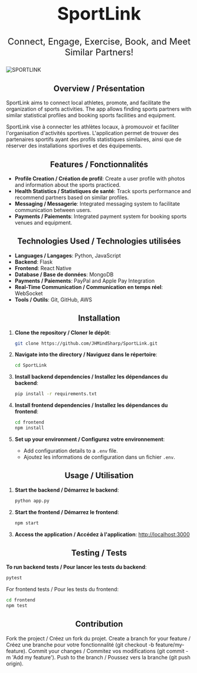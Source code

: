 <div align="center">
    <h1 style="font-size: 48px;">SportLink</h1>
    <p style="font-size: 24px;">Connect, Engage, Exercise, Book, and Meet Similar Partners!</p>
</div>

![SPORTLINK](https://image.noelshack.com/fichiers/2024/18/4/1714639100-sportlink.jpg)

<div align="center">
    <h2>Overview / Présentation</h2>
</div>

SportLink aims to connect local athletes, promote, and facilitate the organization of sports activities. The app allows finding sports partners with similar statistical profiles and booking sports facilities and equipment.

SportLink vise à connecter les athlètes locaux, à promouvoir et faciliter l'organisation d'activités sportives. L'application permet de trouver des partenaires sportifs ayant des profils statistiques similaires, ainsi que de réserver des installations sportives et des équipements.

<div align="center">
    <h2>Features / Fonctionnalités</h2>
</div>

- **Profile Creation / Création de profil**: Create a user profile with photos and information about the sports practiced.
- **Health Statistics / Statistiques de santé**: Track sports performance and recommend partners based on similar profiles.
- **Messaging / Messagerie**: Integrated messaging system to facilitate communication between users.
- **Payments / Paiements**: Integrated payment system for booking sports venues and equipment.

<div align="center">
    <h2>Technologies Used / Technologies utilisées</h2>
</div>

- **Languages / Langages**: Python, JavaScript
- **Backend**: Flask
- **Frontend**: React Native
- **Database / Base de données**: MongoDB
- **Payments / Paiements**: PayPal and Apple Pay Integration
- **Real-Time Communication / Communication en temps réel**: WebSocket
- **Tools / Outils**: Git, GitHub, AWS

<div align="center">
    <h2>Installation</h2>
</div>

1. **Clone the repository / Cloner le dépôt**:
    ```bash
    git clone https://github.com/JHMindSharp/SportLink.git
    ```

2. **Navigate into the directory / Naviguez dans le répertoire**:
    ```bash
    cd SportLink
    ```

3. **Install backend dependencies / Installez les dépendances du backend**:
    ```bash
    pip install -r requirements.txt
    ```

4. **Install frontend dependencies / Installez les dépendances du frontend**:
    ```bash
    cd frontend
    npm install
    ```

5. **Set up your environment / Configurez votre environnement**:
    - Add configuration details to a `.env` file.
    - Ajoutez les informations de configuration dans un fichier `.env`.

<div align="center">
    <h2>Usage / Utilisation</h2>
</div>

1. **Start the backend / Démarrez le backend**:
    ```bash
    python app.py
    ```

2. **Start the frontend / Démarrez le frontend**:
    ```bash
    npm start
    ```

3. **Access the application / Accédez à l'application**:
   [http://localhost:3000](http://localhost:3000)

<div align="center">
    <h2>Testing / Tests</h2>
</div>

**To run backend tests / Pour lancer les tests du backend**:
```bash
pytest
```

For frontend tests / Pour les tests du frontend:
```bash
cd frontend
npm test
```

<div align="center">
    <h2>Contribution</h2>
</div>
Fork the project / Créez un fork du projet.
Create a branch for your feature / Créez une branche pour votre fonctionnalité (git checkout -b feature/my-feature).
Commit your changes / Commitez vos modifications (git commit -m 'Add my feature').
Push to the branch / Poussez vers la branche (git push origin).
